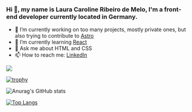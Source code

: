 ### Hi 👋, my name is Laura Caroline Ribeiro de Melo, I'm a front-end developer currently located in Germany.

- 🔭 I’m currently working on too many projects, mostly private ones, but also trying to contribute to [Astro](https://github.com/snowpackjs/astro)
- 🌱 I’m currently learning [React](https://www.udemy.com/share/101WayAkUdc11WQnQ=/)
- 💬 Ask me about HTML and CSS
- 📫 How to reach me: [LinkedIn](https://www.linkedin.com/in/laura-melo/)

![](https://komarev.com/ghpvc/?username=Hanawa02)

[![trophy](https://github-profile-trophy.vercel.app/?username=Hanawa02&theme=onedark)](https://github.com/ryo-ma/github-profile-trophy)

![Anurag's GitHub stats](https://github-readme-stats.vercel.app/api?username=Hanawa02&show_icons=true&theme=dark)

[![Top Langs](https://github-readme-stats.vercel.app/api/top-langs/?username=Hanawa02&layout=compact)](https://github.com/anuraghazra/github-readme-stats)

<!--
**Hanawa02/Hanawa02** is a ✨ _special_ ✨ repository because its `README.md` (this file) appears on your GitHub profile.

Here are some ideas to get you started:

- 🔭 I’m currently working on ...
- 🌱 I’m currently learning ...
- 👯 I’m looking to collaborate on ...
- 🤔 I’m looking for help with ...
- 💬 Ask me about ...
- 📫 How to reach me: ...
- 😄 Pronouns: ...
- ⚡ Fun fact: ...
-->
